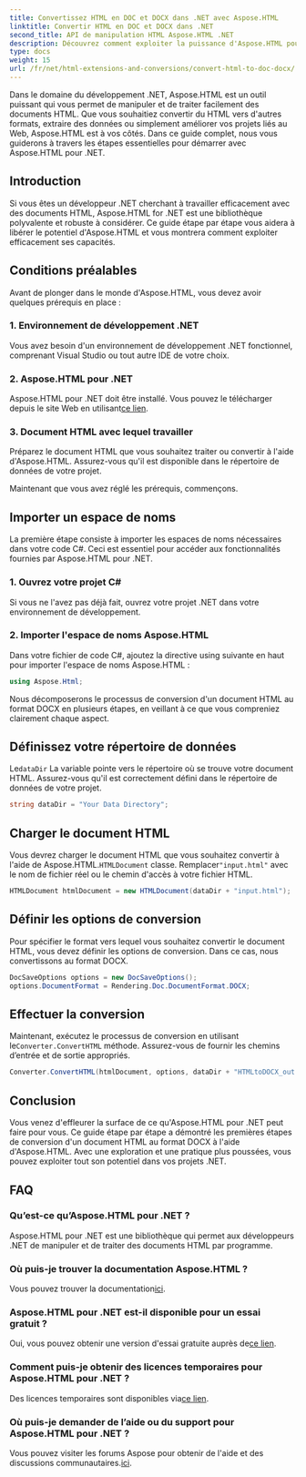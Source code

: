 ```yaml
---
title: Convertissez HTML en DOC et DOCX dans .NET avec Aspose.HTML
linktitle: Convertir HTML en DOC et DOCX dans .NET
second_title: API de manipulation HTML Aspose.HTML .NET
description: Découvrez comment exploiter la puissance d'Aspose.HTML pour .NET dans ce guide étape par étape. Convertissez facilement du HTML en DOCX et améliorez vos projets .NET. Commencer aujourd'hui!
type: docs
weight: 15
url: /fr/net/html-extensions-and-conversions/convert-html-to-doc-docx/
---
```


Dans le domaine du développement .NET, Aspose.HTML est un outil puissant qui vous permet de manipuler et de traiter facilement des documents HTML. Que vous souhaitiez convertir du HTML vers d'autres formats, extraire des données ou simplement améliorer vos projets liés au Web, Aspose.HTML est à vos côtés. Dans ce guide complet, nous vous guiderons à travers les étapes essentielles pour démarrer avec Aspose.HTML pour .NET.

## Introduction

Si vous êtes un développeur .NET cherchant à travailler efficacement avec des documents HTML, Aspose.HTML for .NET est une bibliothèque polyvalente et robuste à considérer. Ce guide étape par étape vous aidera à libérer le potentiel d'Aspose.HTML et vous montrera comment exploiter efficacement ses capacités.

## Conditions préalables

Avant de plonger dans le monde d'Aspose.HTML, vous devez avoir quelques prérequis en place :

### 1. Environnement de développement .NET

Vous avez besoin d'un environnement de développement .NET fonctionnel, comprenant Visual Studio ou tout autre IDE de votre choix.

### 2. Aspose.HTML pour .NET

 Aspose.HTML pour .NET doit être installé. Vous pouvez le télécharger depuis le site Web en utilisant[ce lien](https://releases.aspose.com/html/net/).

### 3. Document HTML avec lequel travailler

Préparez le document HTML que vous souhaitez traiter ou convertir à l'aide d'Aspose.HTML. Assurez-vous qu'il est disponible dans le répertoire de données de votre projet.

Maintenant que vous avez réglé les prérequis, commençons.

## Importer un espace de noms

La première étape consiste à importer les espaces de noms nécessaires dans votre code C#. Ceci est essentiel pour accéder aux fonctionnalités fournies par Aspose.HTML pour .NET.

### 1. Ouvrez votre projet C#

Si vous ne l'avez pas déjà fait, ouvrez votre projet .NET dans votre environnement de développement.

### 2. Importer l'espace de noms Aspose.HTML

Dans votre fichier de code C#, ajoutez la directive using suivante en haut pour importer l'espace de noms Aspose.HTML :

```csharp
using Aspose.Html;
```

Nous décomposerons le processus de conversion d'un document HTML au format DOCX en plusieurs étapes, en veillant à ce que vous compreniez clairement chaque aspect.

## Définissez votre répertoire de données

 Le`dataDir` La variable pointe vers le répertoire où se trouve votre document HTML. Assurez-vous qu'il est correctement défini dans le répertoire de données de votre projet.

```csharp
string dataDir = "Your Data Directory";
```

## Charger le document HTML

 Vous devrez charger le document HTML que vous souhaitez convertir à l'aide de Aspose.HTML.`HTMLDocument` classe. Remplacer`"input.html"` avec le nom de fichier réel ou le chemin d'accès à votre fichier HTML.

```csharp
HTMLDocument htmlDocument = new HTMLDocument(dataDir + "input.html");
```

## Définir les options de conversion

Pour spécifier le format vers lequel vous souhaitez convertir le document HTML, vous devez définir les options de conversion. Dans ce cas, nous convertissons au format DOCX.

```csharp
DocSaveOptions options = new DocSaveOptions();
options.DocumentFormat = Rendering.Doc.DocumentFormat.DOCX;
```

## Effectuer la conversion

 Maintenant, exécutez le processus de conversion en utilisant le`Converter.ConvertHTML` méthode. Assurez-vous de fournir les chemins d’entrée et de sortie appropriés.

```csharp
Converter.ConvertHTML(htmlDocument, options, dataDir + "HTMLtoDOCX_out.docx");
```

## Conclusion

Vous venez d'effleurer la surface de ce qu'Aspose.HTML pour .NET peut faire pour vous. Ce guide étape par étape a démontré les premières étapes de conversion d'un document HTML au format DOCX à l'aide d'Aspose.HTML. Avec une exploration et une pratique plus poussées, vous pouvez exploiter tout son potentiel dans vos projets .NET.

## FAQ

### Qu’est-ce qu’Aspose.HTML pour .NET ?
Aspose.HTML pour .NET est une bibliothèque qui permet aux développeurs .NET de manipuler et de traiter des documents HTML par programme.

### Où puis-je trouver la documentation Aspose.HTML ?
 Vous pouvez trouver la documentation[ici](https://reference.aspose.com/html/net/).

### Aspose.HTML pour .NET est-il disponible pour un essai gratuit ?
 Oui, vous pouvez obtenir une version d'essai gratuite auprès de[ce lien](https://releases.aspose.com/).

### Comment puis-je obtenir des licences temporaires pour Aspose.HTML pour .NET ?
 Des licences temporaires sont disponibles via[ce lien](https://purchase.aspose.com/temporary-license/).

### Où puis-je demander de l’aide ou du support pour Aspose.HTML pour .NET ?
 Vous pouvez visiter les forums Aspose pour obtenir de l'aide et des discussions communautaires.[ici](https://forum.aspose.com/).